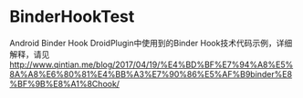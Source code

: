 # BinderHookTest
Android Binder Hook
DroidPlugin中使用到的Binder Hook技术代码示例，详细解释，请见 http://www.qintian.me/blog/2017/04/19/%E4%BD%BF%E7%94%A8%E5%8A%A8%E6%80%81%E4%BB%A3%E7%90%86%E5%AF%B9binder%E8%BF%9B%E8%A1%8Chook/
